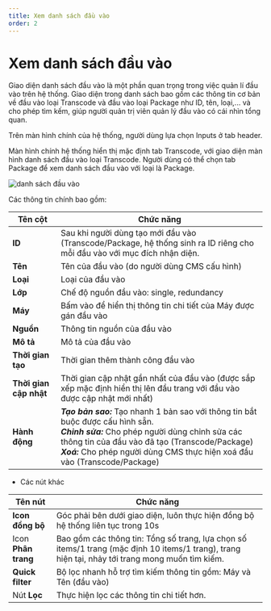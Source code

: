 ```yaml
---
title: Xem danh sách đầu vào
order: 2
---
```



# Xem danh sách đầu vào

Giao diện danh sách đầu vào là một phần quan trọng trong việc quản lí đầu vào trên hệ thống. Giao diện trong danh sách bao gồm các thông tin cơ bản về đầu vào loại Transcode và đầu vào loại Package như ID, tên, loại,... và cho phép tìm kếm, giúp người quản trị viên quản lý đầu vào có cái nhìn tổng quan.

Trên màn hình chính của hệ thống, người dùng lựa chọn Inputs ở tab header.

Màn hình chính hệ thống hiển thị mặc định tab Transcode, với giao diện màn hình danh sách đầu vào loại Transcode. Người dùng có thể chọn tab Package để xem danh sách đầu vào với loại là Package.

![danh sách đầu vào](../images/images/view-transcode-input-list.png)

Các thông tin chính bao gồm:

| Tên cột                | Chức năng                                                    |
| ---------------------- | ------------------------------------------------------------ |
| **ID**                 | Sau khi người dùng tạo mới đầu vào (Transcode/Package, hệ thống sinh ra ID riêng cho mỗi đầu vào với mục đích nhận diện. |
| **Tên**                | Tên của đầu vào (do người dùng CMS cấu hình)                 |
| **Loại**               | Loại của đầu vào                                             |
| **Lớp**                | Chế độ nguồn đầu vào: single, redundancy                     |
| **Máy**                | Bấm vào để hiển thị thông tin chi tiết của Máy được gán đầu vào |
| **Nguồn**              | Thông tin nguồn của đầu vào                                  |
| **Mô tả**              | Mô tả của đầu vào                                            |
| **Thời gian tạo**      | Thời gian thêm thành công đầu vào                            |
| **Thời gian cập nhật** | Thời gian cập nhật gần nhất của đầu vào (được sắp xếp mặc định hiển thị lên đầu trang với đầu vào được cập nhật mới nhất) |
| **Hành động**          | ***Tạo bản sao:*** Tạo nhanh 1 bản sao với thông tin bắt buộc được cấu hình sẵn.<br/>***Chỉnh sửa:*** Cho phép người dùng chỉnh sửa các thông tin của đầu vào đã tạo (Transcode/Package)<br/>***Xoá:*** Cho phép người dùng CMS thực hiện xoá đầu vào (Transcode/Package) |

- Các nút khác

| Tên nút                | Chức năng                                                    |
| ---------------------- | ------------------------------------------------------------ |
| **Icon đồng bộ**       | Góc phải bên dưới giao diện, luôn thực hiện đồng bộ hệ thống liên tục trong 10s |
| Icon **Phân trang**    | Bao gồm các thông tin: Tổng số trang, lựa chọn số items/1 trang (mặc định 10 items/1 trang), trang hiện tại, nhảy tới trang mong muốn tìm kiếm. |
| **Quick filter**       | Bộ lọc nhanh hỗ trợ tìm kiếm thông tin gồm: Máy và Tên (đầu vào) |
| Nút **Lọc**            | Thực hiện lọc các thông tin chi tiết hơn.                    |
